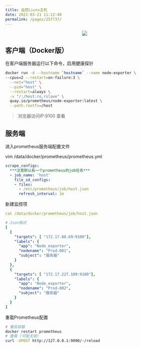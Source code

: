 ```yaml
---
title: 监控Liunx主机
date: 2022-03-21 11:12:40
permalink: /pages/25f737/
---
```


<p align="center"><img src="/img/prometheus.jpg" width="auto" style="cursor: zoom-in;"></p>


## 客户端（Docker版）
在客户端服务器运行以下命令，启用健康探针
```bash
docker run -d --hostname `hostname` --name node-exporter \
--cpus=2 --restart=on-failure:3 \
  --net="host" \
  --pid="host" \
  --restart=always \
  -v "/:/host:ro,rslave" \
  quay.io/prometheus/node-exporter:latest \
  --path.rootfs=/host
```

> 浏览器访问IP:9100 查看

## 服务端
进入prometheus服务端配置文件

vim /data/docker/prometheus/prometheus.yml
```yaml
scrape_configs:
  ***注意默认有一个prometheus的job任务***
  - job_name: 'host'
    file_sd_configs:
    - files:
      - /etc/prometheus/job/host.json
      refresh_interval: 1m
```
新建监控项
```yaml
cat /data/docker/prometheus/job/host.json

# Json格式
[
  {
    "targets": [ "172.17.80.69:9100"],
    "labels": {
      "app": "Node_exporter",
      "nodename": "Prod-001",
      "subject": "服务器"
    }
  },
  {
    "targets": [ "172.17.227.109:9100"],
    "labels": {
      "app": "Node_exporter",
      "nodename": "Prod-002",
      "subject": "服务器"
    }
  }
]
```

重载Prometheus配置
```bash
# 重启容器
docker restart prometheus
# 重载 (可能无效)
curl -XPOST http://127.0.0.1:9090/-/reload
```